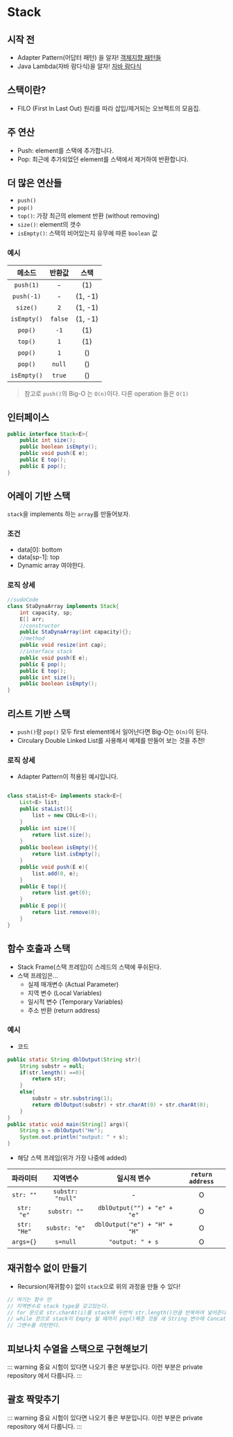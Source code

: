 # Stack

## 시작 전

- Adapter Pattern(어답터 패턴) 을 알자! [객체지향 패턴들](./oop-patterns)
- Java Lambda(자바 람다식)을 알자! [자바 람다식](http://tcpschool.com/java/java_lambda_concept)

## 스택이란?

- FILO (First In Last Out) 원리를 따라 삽입/제거되는 오브젝트의 모음집.

## 주 연산

- Push: element를 스택에 추가합니다.
- Pop: 최근에 추가되었던 element를 스택에서 제거하여 반환합니다.

## 더 많은 연산들

- `push()`
- `pop()`
- `top()`: 가장 최근의 element 반환 (without removing)
- `size()`: element의 갯수
- `isEmpty()`: 스택의 비어있는지 유무에 따른 `boolean` 값

### 예시

| 메소드 | 반환값 | 스택 |
|:---:|:---:|:---:|
| `push(1)` | - | (1) |
| `push(-1)` | - | (1, -1) |
| `size()` | `2` | (1, -1) |
| `isEmpty()` | `false` | (1, -1) |
| `pop()` | `-1` | (1) |
| `top()` | `1` | (1) |
| `pop()` | `1` | () |
| `pop()` | `null` | () |
| `isEmpty()` | `true` | () |

> 참고로 `push()`의 Big-O 는 `O(n)`이다. 다른 operation 들은 `O(1)`

## 인터페이스

```java
public interface Stack<E>{
    public int size();
    public boolean isEmpty();
    public void push(E e);
    public E top();
    public E pop();
}
```

## 어레이 기반 스택

`stack`을 implements 하는 `array`를 만들어보자.

### 조건
- data[0]: bottom
- data[sp-1]: top
- Dynamic array 여야한다.

### 로직 상세

```java
//sudoCode
class StaDynaArray implements Stack{
    int capacity, sp;
    E[] arr;
    //constructor
    public StaDynaArray(int capacity){};
    //method
    public void resize(int cap);
    //interface stack
    public void push(E e);
    public E pop();
    public E top();
    public int size();
    public boolean isEmpty();
}
```

## 리스트 기반 스택

- `push()`랑 `pop()` 모두  first element에서 일어난다면 Big-O는 `O(n)`이 된다.
- Circulary Double Linked List를 사용해서 예제를 만들어 보는 것을 추천!

### 로직 상세

- Adapter Pattern이 적용된 예시입니다.

```java

class staList<E> implements stack<E>{
    List<E> list;
    public staList(){
        list = new CDLL<E>();
    }
    public int size(){
        return list.size();
    }
    public boolean isEmpty(){
        return list.isEmpty();
    }
    public void push(E e){
        list.add(0, e);
    }
    public E top(){
        return list.get(0);
    }
    public E pop(){
        return list.remove(0);
    }
}

```

## 함수 호출과 스택

- Stack Frame(스택 프레임)이 스레드의 스택에 푸쉬된다.
- 스택 프레임은...
    - 실제 매개변수 (Actual Parameter)
    - 지역 변수 (Local Variables)
    - 일시적 변수 (Temporary Variables)
    - 주소 반환 (return address)

### 예시

- 코드

```java
public static String dblOutput(String str){
    String substr = null;
    if(str.length() ==0){
        return str;
    }
    else{
        substr = str.substring(1);
        return dblOutput(substr) + str.charAt(0) + str.charAt(0);
    }
}
public static void main(String[] args){
    String s = dblOutput("He");
    System.out.println("output: " + s);
}
```

- 해당 스택 프레임(위가 가장 나중에 added)

| 파라미터 | 지역변수 | 일시적 변수 | `return address` |
|:---:|:---:|:---:|:---:|
| `str: ""` | `substr: "null"` | - | O |
| `str: "e"` | `substr: ""` | ` dblOutput("") + "e" + "e"` | O |
| `str: "He"` | `substr: "e"` | `dblOutput("e") + "H" +  "H"` | O |
| `args={}` | `s=null` | `"output: " + s` | O |

## 재귀함수 없이 만들기

- Recursion(재귀함수) 없이 `stack`으로 위의 과정을 만들 수 있다!
```java
// 여기는 함수 안
// 지역변수로 stack type을 갖고있는다.
// for 문으로 str.charAt(i)를 stack에 두번씩 str.length()만큼 반복하여 넣어준다.
// while 문으로 stack이 Empty 될 때까지 pop()해준 것을 새 String 변수에 Concat 해준다.
// 그변수를 리턴한다.
```

## 피보나치 수열을 스택으로 구현해보기

::: warning 중요
시험이 있다면 나오기 좋은 부분입니다.
이런 부분은 private repository 에서 다룹니다.
:::

## 괄호 짝맞추기

::: warning 중요
시험이 있다면 나오기 좋은 부분입니다.
이런 부분은 private repository 에서 다룹니다.
:::

<Disqus />